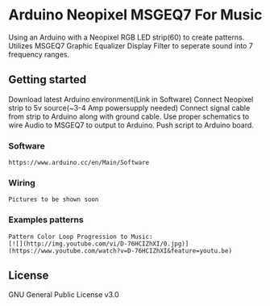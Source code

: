 # Arduino Neopixel MSGEQ7 For Music

Using an Arduino with a Neopixel RGB LED strip(60) to create patterns.
Utilizes MSGEQ7 Graphic Equalizer Display Filter to seperate sound into 7 frequency ranges.

## Getting started

Download latest Arduino environment(Link in Software)
Connect Neopixel strip to 5v source(~3-4 Amp powersupply needed)
Connect signal cable from strip to Arduino along with ground cable.
Use proper schematics to wire Audio to MSGEQ7 to output to Arduino.
Push script to Arduino board.

### Software

```
https://www.arduino.cc/en/Main/Software
```

### Wiring
```
Pictures to be shown soon
```

### Examples patterns
```
Pattern Color Loop Progression to Music:   
[![](http://img.youtube.com/vi/D-76HCIZhXI/0.jpg)](https://www.youtube.com/watch?v=D-76HCIZhXI&feature=youtu.be)
```

## License

GNU General Public License v3.0
